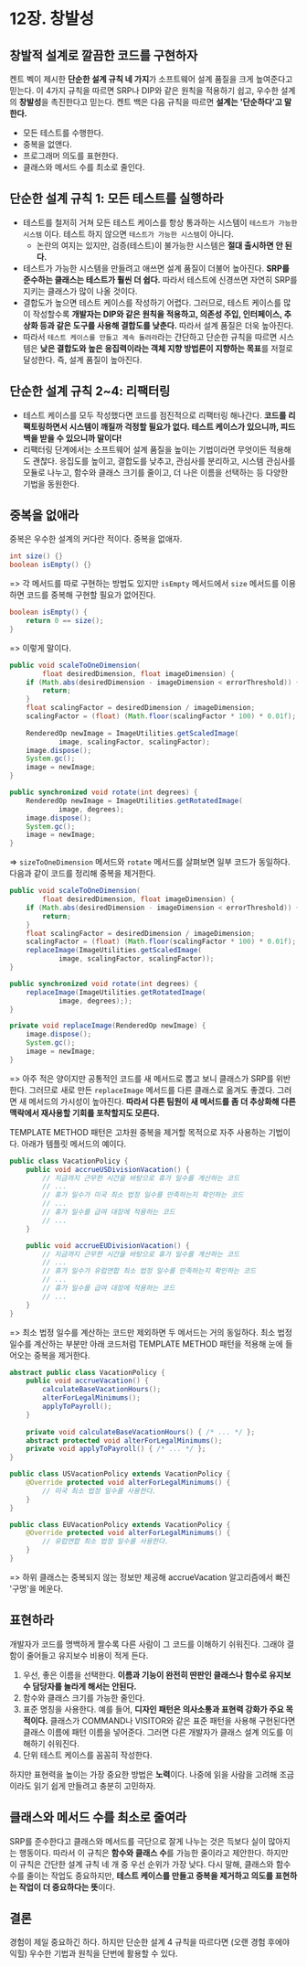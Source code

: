 # 12장. 창발성 

## 창발적 설계로 깔끔한 코드를 구현하자

켄트 벡이 제시한 **단순한 설계 규칙 네 가지**가 소프트웨어 설계 품질을 크게 높여준다고 믿는다. 
이 4가지 규칙을 따르면 SRP나 DIP와 같은 원칙을 적용하기 쉽고, 우수한 설계의 **창발성**을 촉진한다고 믿는다. 
켄트 백은 다음 규칙을 따르면 **설계는 '단순하다'고 말한다.** 

* 모든 테스트를 수행한다.
* 중복을 없앤다.
* 프로그래머 의도를 표현한다. 
* 클래스와 메서드 수를 최소로 줄인다. 

## 단순한 설계 규칙 1: 모든 테스트를 실행하라

* 테스트를 철저히 거쳐 모든 테스트 케이스를 항상 통과하는 시스템이 `테스트가 가능한 시스템` 이다. 테스트 하지 않으면 `테스트가 가능한 시스템`이 아니다. 
  * 논란의 여지는 있지만, 검증(테스트)이 불가능한 시스템은 **절대 출시하면 안 된다.**
* 테스트가 가능한 시스템을 만들려고 애쓰면 설계 품질이 더불어 높아진다. **SRP를 준수하는 클래스는 테스트가 훨씬 더 쉽다.** 따라서 테스트에 신경쓰면 자연히 SRP를 지키는 클래스가 많이 나올 것이다.  
* 결합도가 높으면 테스트 케이스를 작성하기 어렵다. 그러므로, 테스트 케이스를 많이 작성할수록 **개발자는 DIP와 같은 원칙을 적용하고, 의존성 주입, 인터페이스, 추상화 등과 같은 도구를 사용해 결합도를 낮춘다.** 따라서 설계 품질은 더욱 높아진다.
* 따라서 `테스트 케이스를 만들고 계속 돌려라`라는 간단하고 단순한 규칙을 따르면 시스템은 **낮은 결합도와 높은 응집력이라는 객체 지향 방법론이 지향하는 목표**를 저절로 달성한다. 즉, 설계 품질이 높아진다. 

## 단순한 설계 규칙 2~4: 리팩터링  

* 테스트 케이스를 모두 작성했다면 코드를 점진적으로 리팩터링 해나간다. **코드를 리팩토링하면서 시스템이 깨질까 걱정할 필요가 없다. 테스트 케이스가 있으니까, 피드백을 받을 수 있으니까 말이다!**
* 리팩터링 단계에서는 소프트웨어 설계 품질을 높이는 기법이라면 무엇이든 적용해도 괜찮다. 응집도를 높이고, 결합도를 낮추고, 관심사를 분리하고, 시스템 관심사를 모듈로 나누고, 함수와 클래스 크기를 줄이고, 더 나은 이름을 선택하는 등 다양한 기법을 동원한다.

## 중복을 없애라 

중복은 우수한 설계의 커다란 적이다. 중복을 없애자.

```java
int size() {}
boolean isEmpty() {}
```

=> 각 메서드를 따로 구현하는 방법도 있지만 `isEmpty` 메서드에서 `size` 메서드를 이용하면 코드를 중복해 구현할 필요가 없어진다.

```java
boolean isEmpty() {
    return 0 == size();
}
```
=> 이렇게 말이다. 


```java
public void scaleToOneDimension(
        float desiredDimension, float imageDimension) {
    if (Math.abs(desiredDimension - imageDimension < errorThreshold)) {
        return;
    }
    float scalingFactor = desiredDimension / imageDimension;
    scalingFactor = (float) (Math.floor(scalingFactor * 100) * 0.01f);
    
    RenderedOp newImage = ImageUtilities.getScaledImage(
            image, scalingFactor, scalingFactor);
    image.dispose();
    System.gc();
    image = newImage;
}

public synchronized void rotate(int degrees) {
    RenderedOp newImage = ImageUtilities.getRotatedImage(
            image, degrees);
    image.dispose();
    System.gc();
    image = newImage;
}
```
=> `sizeToOneDimension` 메서드와 `rotate` 메서드를 살펴보면 일부 코드가 동일하다. 다음과 같이 코드를 정리해 중복을 제거한다. 

```java
public void scaleToOneDimension(
        float desiredDimension, float imageDimension) {
    if (Math.abs(desiredDimension - imageDimension < errorThreshold)) {
        return;
    }
    float scalingFactor = desiredDimension / imageDimension;
    scalingFactor = (float) (Math.floor(scalingFactor * 100) * 0.01f);
    replaceImage(ImageUtilities.getScaledImage(
            image, scalingFactor, scalingFactor));
}

public synchronized void rotate(int degrees) {
    replaceImage(ImageUtilities.getRotatedImage(
            image, degrees););
}

private void replaceImage(RenderedOp newImage) {
    image.dispose();
    System.gc();
    image = newImage;
}
```
=> 아주 적은 양이지만 공통적인 코드를 새 메서드로 뽑고 보니 클래스가 SRP를 위반한다. 
그러므로 새로 만든 `replaceImage` 메서드를 다른 클래스로 옮겨도 좋겠다. 
그러면 새 메서드의 가시성이 높아진다. 
**따라서 다른 팀원이 새 메서드를 좀 더 추상화해 다른 맥락에서 재사용할 기회를 포착할지도 모른다.** 

TEMPLATE METHOD 패턴은 고차원 중복을 제거할 목적으로 자주 사용하는 기법이다. 아래가 템플릿 메서드의 예이다. 
```java
public class VacationPolicy {
    public void accrueUSDivisionVacation() {
        // 지금까지 근무한 시간을 바탕으로 휴가 일수를 계산하는 코드
        // ...
        // 휴가 일수가 미국 최소 법정 일수를 만족하는지 확인하는 코드 
        // ...
        // 휴가 일수를 급여 대장에 적용하는 코드
        // ...
    }

    public void accrueEUDivisionVacation() {
        // 지금까지 근무한 시간을 바탕으로 휴가 일수를 계산하는 코드
        // ...
        // 휴가 일수가 유럽연합 최소 법정 일수를 만족하는지 확인하는 코드 
        // ...
        // 휴가 일수를 급여 대장에 적용하는 코드
        // ...
    }
}
```
=> 최소 법정 일수를 계산하는 코드만 제외하면 두 메서드는 거의 동일하다. 
최소 법정 일수를 계산하는 부분만 아래 코드처럼 TEMPLATE METHOD 패턴을 적용해 눈에 들어오는 중복을 제거한다. 

```java
abstract public class VacationPolicy {
    public void accrueVacation() {
        calculateBaseVacationHours();
        alterForLegalMinimums();
        applyToPayroll();
    }
    
    private void calculateBaseVacationHours() { /* ... */ };
    abstract protected void alterForLegalMinimums();
    private void applyToPayroll() { /* ... */ };
}

public class USVacationPolicy extends VacationPolicy {
    @Override protected void alterForLegalMinimums() {
        // 미국 최소 법정 일수를 사용한다.
    }
}

public class EUVacationPolicy extends VacationPolicy {
    @Override protected void alterForLegalMinimums() {
        // 유럽연합 최소 법정 일수를 사용한다.
    }
}
```
=> 하위 클래스는 중복되지 않는 정보만 제공해 accrueVacation 알고리즘에서 빠진 '구멍'을 메운다.

## 표현하라

개발자가 코드를 명백하게 짤수록 다른 사람이 그 코드를 이해하기 쉬워진다. 그래야 결함이 줄어들고 유지보수 비용이 적게 든다. 

1. 우선, 좋은 이름을 선택한다. **이름과 기능이 완전히 딴판인 클래스나 함수로 유지보수 담당자를 놀라게 해서는 안된다.**
2. 함수와 클래스 크기를 가능한 줄인다. 
3. 표준 명칭을 사용한다. 예를 들어, **디자인 패턴은 의사소통과 표현력 강화가 주요 목적이다.** 클래스가 COMMAND나 VISITOR와 같은 표준 패턴을 사용해 구현된다면 클래스 이름에 패턴 이름을 넣어준다. 그러면 다른 개발자가 클래스 설계 의도를 이해하기 쉬워진다. 
4. 단위 테스트 케이스를 꼼꼼히 작성한다. 

하지만 표현력을 높이는 가장 중요한 방법은 **노력**이다. 나중에 읽을 사람을 고려해 조금이라도 읽기 쉽게 만들려고 충분히 고민하자.

## 클래스와 메서드 수를 최소로 줄여라 

SRP를 준수한다고 클래스와 메서드를 극단으로 잘게 나누는 것은 득보다 실이 많아지는 행동이다. 
따라서 이 규칙은 **함수와 클래스 수**를 가능한 줄이라고 제안한다.
하지만 이 규칙은 간단한 설계 규칙 네 개 중 우선 순위가 가장 낮다. 
다시 말해, 클래스와 함수 수를 줄이는 작업도 중요하지만, **테스트 케이스를 만들고 중복을 제거하고 의도를 표현하는 작업이 더 중요하다는 뜻**이다.

## 결론

경험이 제일 중요하긴 하다. 하지만 단순한 설계 4 규칙을 따르다면 (오랜 경험 후에야 익힐) 우수한 기법과 원칙을 단번에 활용할 수 있다. 